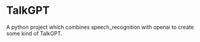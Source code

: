 # TalkGPT

A python project which combines speech_recognition with openai to create some kind of TalkGPT.
